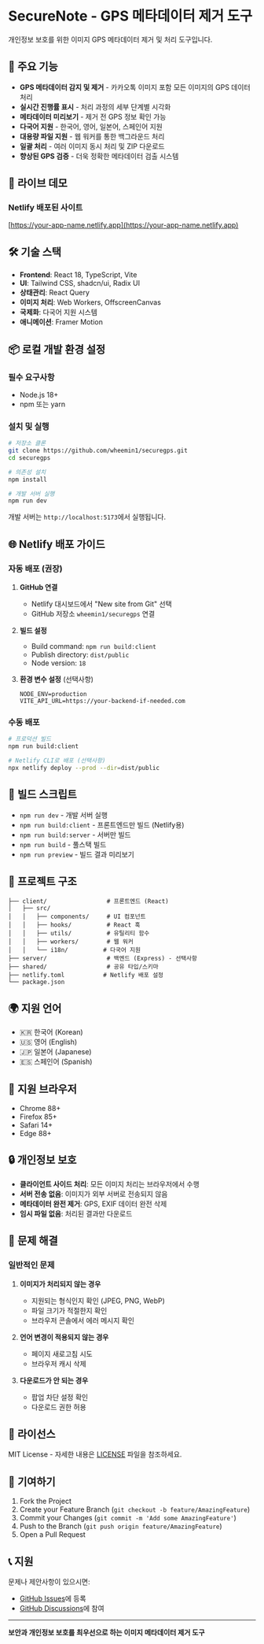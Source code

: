 # SecureNote - GPS 메타데이터 제거 도구

개인정보 보호를 위한 이미지 GPS 메타데이터 제거 및 처리 도구입니다.

## 🌟 주요 기능

- **GPS 메타데이터 감지 및 제거** - 카카오톡 이미지 포함 모든 이미지의 GPS 데이터 처리
- **실시간 진행률 표시** - 처리 과정의 세부 단계별 시각화  
- **메타데이터 미리보기** - 제거 전 GPS 정보 확인 가능
- **다국어 지원** - 한국어, 영어, 일본어, 스페인어 지원
- **대용량 파일 지원** - 웹 워커를 통한 백그라운드 처리
- **일괄 처리** - 여러 이미지 동시 처리 및 ZIP 다운로드
- **향상된 GPS 검증** - 더욱 정확한 메타데이터 검출 시스템

## 🚀 라이브 데모

### Netlify 배포된 사이트
[https://your-app-name.netlify.app](https://your-app-name.netlify.app)

## 🛠️ 기술 스택

- **Frontend**: React 18, TypeScript, Vite
- **UI**: Tailwind CSS, shadcn/ui, Radix UI
- **상태관리**: React Query
- **이미지 처리**: Web Workers, OffscreenCanvas
- **국제화**: 다국어 지원 시스템
- **애니메이션**: Framer Motion

## 📦 로컬 개발 환경 설정

### 필수 요구사항
- Node.js 18+ 
- npm 또는 yarn

### 설치 및 실행

```bash
# 저장소 클론
git clone https://github.com/wheemin1/securegps.git
cd securegps

# 의존성 설치
npm install

# 개발 서버 실행
npm run dev
```

개발 서버는 `http://localhost:5173`에서 실행됩니다.

## 🌐 Netlify 배포 가이드

### 자동 배포 (권장)

1. **GitHub 연결**
   - Netlify 대시보드에서 "New site from Git" 선택
   - GitHub 저장소 `wheemin1/securegps` 연결

2. **빌드 설정**
   - Build command: `npm run build:client`
   - Publish directory: `dist/public`
   - Node version: `18`

3. **환경 변수 설정** (선택사항)
   ```
   NODE_ENV=production
   VITE_API_URL=https://your-backend-if-needed.com
   ```

### 수동 배포

```bash
# 프로덕션 빌드
npm run build:client

# Netlify CLI로 배포 (선택사항)
npx netlify deploy --prod --dir=dist/public
```

## 📝 빌드 스크립트

- `npm run dev` - 개발 서버 실행
- `npm run build:client` - 프론트엔드만 빌드 (Netlify용)
- `npm run build:server` - 서버만 빌드
- `npm run build` - 풀스택 빌드
- `npm run preview` - 빌드 결과 미리보기

## 🔧 프로젝트 구조

```
├── client/                 # 프론트엔드 (React)
│   ├── src/
│   │   ├── components/     # UI 컴포넌트
│   │   ├── hooks/          # React 훅
│   │   ├── utils/          # 유틸리티 함수
│   │   ├── workers/        # 웹 워커
│   │   └── i18n/          # 다국어 지원
├── server/                 # 백엔드 (Express) - 선택사항
├── shared/                 # 공유 타입/스키마
├── netlify.toml           # Netlify 배포 설정
└── package.json
```

## 🌍 지원 언어

- 🇰🇷 한국어 (Korean)
- 🇺🇸 영어 (English) 
- 🇯🇵 일본어 (Japanese)
- 🇪🇸 스페인어 (Spanish)

## 📱 지원 브라우저

- Chrome 88+
- Firefox 85+
- Safari 14+
- Edge 88+

## 🔒 개인정보 보호

- **클라이언트 사이드 처리**: 모든 이미지 처리는 브라우저에서 수행
- **서버 전송 없음**: 이미지가 외부 서버로 전송되지 않음
- **메타데이터 완전 제거**: GPS, EXIF 데이터 완전 삭제
- **임시 파일 없음**: 처리된 결과만 다운로드

## 🐛 문제 해결

### 일반적인 문제

1. **이미지가 처리되지 않는 경우**
   - 지원되는 형식인지 확인 (JPEG, PNG, WebP)
   - 파일 크기가 적절한지 확인
   - 브라우저 콘솔에서 에러 메시지 확인

2. **언어 변경이 적용되지 않는 경우**
   - 페이지 새로고침 시도
   - 브라우저 캐시 삭제

3. **다운로드가 안 되는 경우**
   - 팝업 차단 설정 확인
   - 다운로드 권한 허용

## 📄 라이선스

MIT License - 자세한 내용은 [LICENSE](LICENSE) 파일을 참조하세요.

## 🤝 기여하기

1. Fork the Project
2. Create your Feature Branch (`git checkout -b feature/AmazingFeature`)
3. Commit your Changes (`git commit -m 'Add some AmazingFeature'`)
4. Push to the Branch (`git push origin feature/AmazingFeature`)
5. Open a Pull Request

## 📞 지원

문제나 제안사항이 있으시면:
- [GitHub Issues](https://github.com/wheemin1/securegps/issues)에 등록
- [GitHub Discussions](https://github.com/wheemin1/securegps/discussions)에 참여

---

**보안과 개인정보 보호를 최우선으로 하는 이미지 메타데이터 제거 도구**

